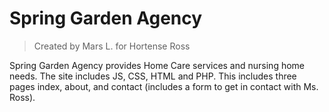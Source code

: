 # Spring Garden Agency
> Created by Mars L. for Hortense Ross

Spring Garden Agency provides Home Care services and nursing home needs. The site includes JS, CSS, HTML and PHP. This includes three pages index, about, and contact (includes a form to get in contact with Ms. Ross).
